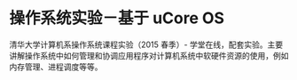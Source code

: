 # 操作系统实验－基于 uCore OS

清华大学计算机系操作系统课程实验（2015 春季）- 学堂在线，配套实验。主要讲解操作系统中如何管理和协调应用程序对计算机系统中软硬件资源的使用，例如内存管理、进程调度等等。
